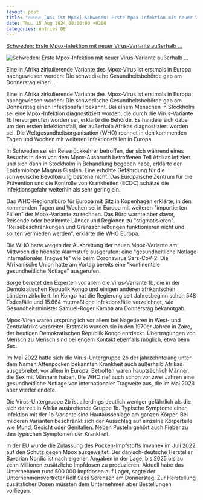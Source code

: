 ```yaml
---
layout: post
title: "🔥🔥🔥🔥 [Was ist Mpox] Schweden: Erste Mpox-Infektion mit neuer Virus-Variante außerhalb ..."
date: Thu, 15 Aug 2024 08:00:00 +0200
categories: entries DE
---
```

[Schweden: Erste Mpox-Infektion mit neuer Virus-Variante außerhalb ...](https://www.gesundheit.de/news/schweden-erste-mpox-infektion-mit-neuer-virus-variante-ausserhalb-afrikas-id216725/)

![Schweden: Erste Mpox-Infektion mit neuer Virus-Variante außerhalb ...](https://www.gesundheit.de/gesundheit/news/schweden-erste-mpox-infektion-mit-neuer-virus-variante-ausserhalb-afrikas/50857/image-thumb__50857__teaser-inline/3d1bcf95ca87908e52637bf421a412a75857198a.jpg)

Eine in Afrika zirkulierende Variante des Mpox-Virus ist erstmals in Europa nachgewiesen worden: Die schwedische Gesundheitsbehörde gab am Donnerstag einen ...

Eine in Afrika zirkulierende Variante des Mpox-Virus ist erstmals in Europa nachgewiesen worden: Die schwedische Gesundheitsbehörde gab am Donnerstag einen Infektionsfall bekannt. Bei einem Menschen in Stockholm sei eine Mpox-Infektion diagnostiziert worden, die durch die Virus-Variante 1b hervorgerufen worden sei, erklärte die Behörde. Es handele sich dabei um den ersten Infektionsfall, der außerhalb Afrikas diagnostiziert worden sei. Die Weltgesundheitsorganisation (WHO) rechnet in den kommenden Tagen und Wochen mit weiteren Infektionsfällen in Europa.

In Schweden sei ein Reiserückkehrer betroffen, der sich während eines Besuchs in dem von dem Mpox-Ausbruch betroffenen Teil Afrikas infiziert und sich dann in Stockholm in Behandlung begeben habe, erklärte der Epidemiologe Magnus Gisslen. Eine erhöhte Gefährdung für die schwedische Bevölkerung bestehe nicht. Das Europäische Zentrum für die Prävention und die Kontrolle von Krankheiten (ECDC) schätze die Infektionsgefahr weiterhin als sehr gering ein.

Das WHO-Regionalbüro für Europa mit Sitz in Kopenhagen erklärte, in den kommenden Tagen und Wochen sei in Europa mit weiteren "importierten Fällen" der Mpox-Variante zu rechnen. Das Büro warnte aber davor, Reisende oder bestimmte Länder und Regionen zu "stigmatisieren". "Reisebeschränkungen und Grenzschließungen funktionieren nicht und sollten vermieden werden", erklärte die WHO Europa.

Die WHO hatte wegen der Ausbreitung der neuen Mpox-Variante am Mittwoch die höchste Alarmstufe ausgerufen: eine "gesundheitliche Notlage internationaler Tragweite" wie beim Coronavirus Sars-CoV-2. Die Afrikanische Union hatte am Vortag bereits eine "kontinentale gesundheitliche Notlage" ausgerufen.

Sorge bereitet den Experten vor allem die Virus-Variante 1b, die in der Demokratischen Republik Kongo und einigen anderen afrikanischen Ländern zirkuliert. Im Kongo hat die Regierung seit Jahresbeginn schon 548 Todesfälle und 15.664 mutmaßliche Infektionsfälle verzeichnet, wie Gesundheitsminister Samuel-Roger Kamba am Donnerstag bekanntgab.

Mpox-Viren waren ursprünglich vor allem bei Nagetieren in West- und Zentralafrika verbreitet. Erstmals wurden sie in den 1970er Jahren in Zaire, der heutigen Demokratischen Republik Kongo entdeckt. Übertragungen von Mensch zu Mensch sind bei engem Kontakt ebenfalls möglich, etwa beim Sex.

Im Mai 2022 hatte sich die Virus-Untergruppe 2b der jahrzehntelang unter dem Namen Affenpocken bekannten Krankheit auch außerhalb Afrikas ausgebreitet, vor allem in Europa. Betroffen waren hauptsächlich Männer, die Sex mit Männern haben. Die WHO rief auch schon vor zwei Jahren eine gesundheitliche Notlage von internationaler Tragweite aus, die im Mai 2023 aber wieder endete.

Die Virus-Untergruppe 2b ist allerdings deutlich weniger gefährlich als die sich derzeit in Afrika ausbreitende Gruppe 1b. Typische Symptome einer Infektion mit der 1b-Variante sind Hautausschläge am ganzen Körper. Bei milderen Varianten beschränkt sich der Ausschlag auf einzelne Körperteile wie Mund, Gesicht oder Genitalien. Neben Pusteln gehört auch Fieber zu den typischen Symptomen der Krankheit.

In der EU wurde die Zulassung des Pocken-Impfstoffs Imvanex im Juli 2022 auf den Schutz gegen Mpox ausgeweitet. Der dänisch-deutsche Hersteller Bavarian Nordic ist nach eigenen Angaben in der Lage, bis 2025 bis zu zehn Millionen zusätzliche Impfdosen zu produzieren. Aktuell habe das Unternehmen rund 500.000 Impfdosen auf Lager, sagte der Unternehmensvertreter Rolf Sass Sörensen am Donnerstag. Zur Herstellung zusätzlicher Dosen müssten dem Unternehmen aber Bestellungen vorliegen.

